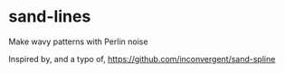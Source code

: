 # sand-lines
Make wavy patterns with Perlin noise

Inspired by, and a typo of, https://github.com/inconvergent/sand-spline